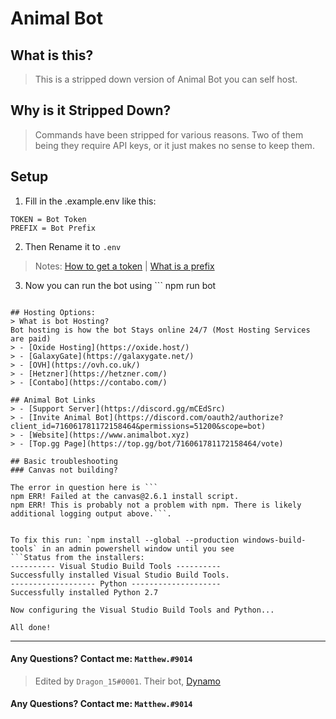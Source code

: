 # Animal Bot
## What is this?
> This is a stripped down version of Animal Bot you can self host.
## Why is it Stripped Down?
> Commands have been stripped for various reasons. Two of them being they require API keys, or it just makes no sense to keep them.
## Setup
1. Fill in the .example.env like this: 
```
TOKEN = Bot Token
PREFIX = Bot Prefix
```
2. Then Rename it to `.env`
> Notes: [How to get a token](https://discordjs.guide/preparations/setting-up-a-bot-application.html#your-token) | [What is a prefix](https://anidiots.guide/first-bot/your-first-bot#using-a-prefix)
3. Now you can run the bot using ```
npm run bot
```

## Hosting Options:
> What is bot Hosting?
Bot hosting is how the bot Stays online 24/7 (Most Hosting Services are paid)
> - [Oxide Hosting](https://oxide.host/)
> - [GalaxyGate](https://galaxygate.net/)
> - [OVH](https://ovh.co.uk/)
> - [Hetzner](https://hetzner.com/)
> - [Contabo](https://contabo.com/)

## Animal Bot Links
> - [Support Server](https://discord.gg/mCEdSrc)
> - [Invite Animal Bot](https://discord.com/oauth2/authorize?client_id=716061781172158464&permissions=51200&scope=bot)
> - [Website](https://www.animalbot.xyz)
> - [Top.gg Page](https://top.gg/bot/716061781172158464/vote)

## Basic troubleshooting
### Canvas not building?

The error in question here is ```
npm ERR! Failed at the canvas@2.6.1 install script.
npm ERR! This is probably not a problem with npm. There is likely additional logging output above.```.


To fix this run: `npm install --global --production windows-build-tools` in an admin powershell window until you see
```Status from the installers:
---------- Visual Studio Build Tools ----------
Successfully installed Visual Studio Build Tools.
------------------- Python --------------------
Successfully installed Python 2.7

Now configuring the Visual Studio Build Tools and Python...

All done!
```
---
#### Any Questions? Contact me: `Matthew.#9014`
> Edited by `Dragon_15#0001`. Their bot, [Dynamo](https://www.dynamobot.xyz)
#### Any Questions? Contact me: `Matthew.#9014`
